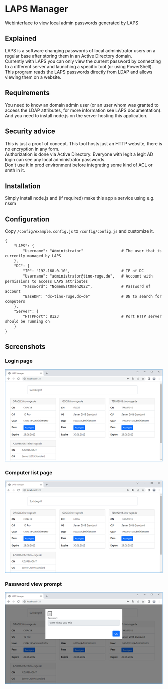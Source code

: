 # LAPS Manager
Webinterface to view local admin passwords generated by LAPS

## Explained  
LAPS is a software changing passwords of local administrator users on a regular base after storing them in an Active Directory domain.  
Currently with LAPS you can only view the current password by connecting to a different server and launching a specific tool (or using PowerShell).  
This program reads the LAPS passwords directly from LDAP and allows viewing them on a website.

## Requirements  
You need to know an domain admin user (or an user whom was granted to access the LDAP attributes, for more information see LAPS documentation).  
And you need to install node.js on the server hosting this application.

## Security advice
This is just a proof of concept. This tool hosts just an HTTP website, there is no encryption in any form.  
Authorization is done via Active Directory. Everyone with legit a legit AD login can see any local administrator passwords.  
Don't use it in prod environment before integrating some kind of ACL or smth in it.

## Installation
Simply install node.js and (if required) make this app a service using e.g. nssm

## Configuration  
Copy `/config/example.config.js` to `/config/config.js` and customize it.
```
{
	"LAPS": {
		"Username": "Administrator"                 # The user that is currently managed by LAPS
	},
	"DC": {
		"IP": "192.168.0.10",                       # IP of DC
		"Username": "administrator@tino-ruge.de",   # Account with permissions to access LAPS attributes
		"Password": "NomenEstOmen2022",             # Password of account
		"BaseDN": "dc=tino-ruge,dc=de"              # DN to search for computers
	},
	"Server": {
		"HTTPPort": 8123                            # Port HTTP server should be running on
	}
}
```

## Screenshots

### Login page
![Simple login page with username and password](readme-assets/computer-list.PNG)

### Computer list page
![List showing all computers, their OS, the name of the local admin and a button to view the password](readme-assets/computer-list.PNG)

### Password view prompt
![A prompt showing a password](readme-assets/view-password.PNG)